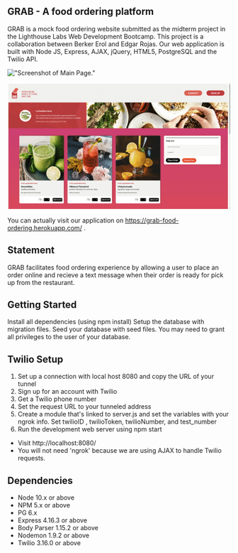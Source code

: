 ## GRAB - A food ordering platform
GRAB is a mock food ordering website submitted as the midterm project in the Lighthouse Labs Web Development Bootcamp.
This project is a collaboration between Berker Erol and Edgar Rojas. Our web application is built with Node JS, Express, AJAX, jQuery, HTML5, PostgreSQL and the Twilio API.

!["Screenshot of Main Page."](https://github.com/berkererol/grab/blob/master/docs/main_page.gif)

!["Screenshot of Menu Page."](https://github.com/berkererol/grab/blob/master/docs/menu_page.gif)

You can actually visit our application on https://grab-food-ordering.herokuapp.com/ .

## Statement
GRAB facilitates food ordering experience by allowing a user to place an order online and recieve a text message when their order is ready for pick up from the restaurant. 

## Getting Started

Install all dependencies (using npm install)
Setup the database with migration files.
Seed your database with seed files.
You may need to grant all privileges to the user of your database.


## Twilio Setup
1. Set up a connection with local host 8080 and copy the URL of your tunnel
2. Sign up for an account with Twilio
3. Get a Twilio phone number
4. Set the request URL to your tunneled address
5. Create a module that's linked to server.js and set the variables with your ngrok info. Set twilioID , twilioToken,    twilioNumber, and test_number
6. Run the development web server using npm start

- Visit http://localhost:8080/
- You will not need 'ngrok' because we are using AJAX to handle Twilio requests.

## Dependencies

- Node 10.x or above
- NPM 5.x or above
- PG 6.x
- Express 4.16.3 or above
- Body Parser 1.15.2 or above
- Nodemon 1.9.2 or above
- Twilio 3.16.0 or above
